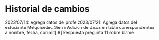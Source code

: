 # Historial de cambios

2023/07/14: Agrega datos del profe
2023/07/21: Agrega datos del estudiante Melquisedec Sierra
	    Adicion de datos en tabla correspondientes a nombre, fecha, commit[:8]
	    Respuesta pregunta 11 sobre blame
